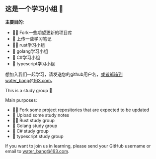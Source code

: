 ## 这是一个学习小组 👋



**主要目的:**

- 🙋‍♀️ Fork一些期望更新的项目库
- 🌈 上传一些学习笔记
- 👩‍💻 rust学习小组
- 🍿 golang学习小组
- 🧙 C#学习小组
- 🌽 typescript学习小组

想加入我们一起学习，请发送您的github用户名，或者邮箱到water_bang@163.com。


This is a study group 👋

Main purposes:

- 🙋‍♀️ Fork some project repositories that are expected to be updated
- 🌈 Upload some study notes
- 👩‍💻 Rust study group
- 🍿 Golang study group
- 🧙 C# study group
- 🌽 typescript study group

If you want to join us in learning, please send your GitHub username or email to water_bang@163.com.
